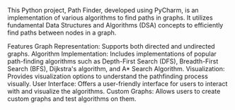 This Python project, Path Finder, developed using PyCharm, is an implementation of various algorithms to find paths in graphs. It utilizes fundamental Data Structures and Algorithms (DSA) concepts to efficiently find paths between nodes in a graph.

Features
Graph Representation: Supports both directed and undirected graphs.
Algorithm Implementation: Includes implementations of popular path-finding algorithms such as Depth-First Search (DFS), Breadth-First Search (BFS), Dijkstra's algorithm, and A* Search Algorithm.
Visualization: Provides visualization options to understand the pathfinding process visually.
User Interface: Offers a user-friendly interface for users to interact with and visualize the algorithms.
Custom Graphs: Allows users to create custom graphs and test algorithms on them.

